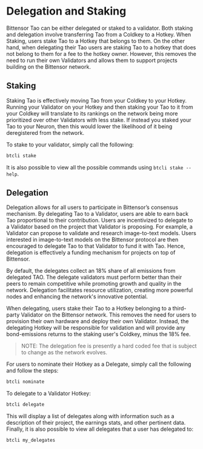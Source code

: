 # Delegation and Staking

Bittensor Tao can be either delegated or staked to a validator. Both staking and delegation involve transferring Tao from a Coldkey to a Hotkey. When Staking, users stake Tao to a Hotkey that belongs to them. On the other hand, when delegating their Tao users are staking Tao to a hotkey that does not belong to them for a fee to the hotkey owner. However, this removes the need to run their own Validators and allows them to support projects building on the Bittensor network.

## Staking
Staking Tao is effectively moving Tao from your Coldkey to your Hotkey. Running your Validator on your Hotkey and then staking your Tao to it from your Coldkey will translate to its rankings on the network being more prioritized over other Validators with less stake. If instead you staked your Tao to your Neuron, then this would lower the likelihood of it being deregistered from the network.

To stake to your validator, simply call the following:

```bash
btcli stake 
```
It is also possible to view all the possible commands using `btcli stake --help`.

## Delegation
Delegation allows for all users to participate in Bittensor’s consensus mechanism. By delegating Tao to a Validator, users are able to earn back Tao proportional to their contribution. Users are incentivized to delegate to a Validator based on the project that Validator is proposing. For example, a Validator can propose to validate and research image-to-text models. Users interested in image-to-text models on the Bittensor protocol are then encouraged to delegate Tao to that Validator to fund it with Tao. Hence, delegation is effectively a funding mechanism for projects on top of Bittensor.

By default, the delegates collect an 18\% share of all emissions from delegated TAO. The delegate validators must perform better than their peers to remain competitive while promoting growth and quality in the network. Delegation facilitates resource utilization, creating more powerful nodes and enhancing the network's innovative potential.

When delegating, users stake their Tao to a Hotkey belonging to a third-party Validator on the Bittensor network. This removes the need for users to provision their own hardware and deploy their own Validator. Instead, the delegating Hotkey will be responsible for validation and will provide any bond-emissions returns to the staking user's Coldkey, minus the 18\% fee. 

> NOTE: The delegation fee is presently a hard coded fee that is subject to change as the network evolves.

For users to nominate their Hotkey as a Delegate, simply call the following and follow the steps:

```bash
btcli nominate
```

To delegate to a Validator Hotkey:

```bash
btcli delegate
```
This will display a list of delegates along with information such as a description of their project, the earnings stats, and other pertinent data. Finally, it is also possible to view all delegates that a user has delegated to:

```bash
btcli my_delegates
```